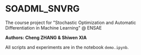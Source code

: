 # SOADML_SNVRG
The course project for "Stochastic Optimization and Automatic Differentiation in Machine Learning" @ ENSAE

__Authors: Cheng ZHANG & Shiwen XIA__

All scripts and experiments are in the notebook `demo.ipynb`.
